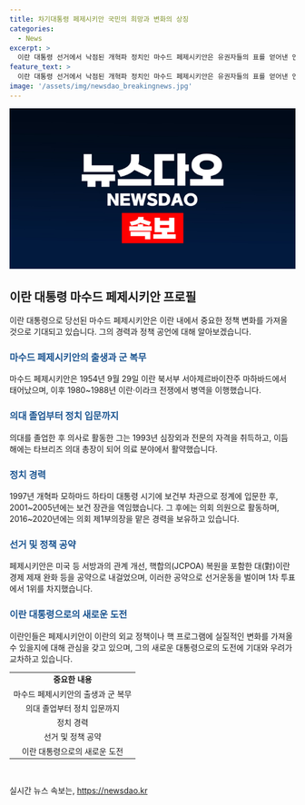 ```yaml
---
title: 차기대통령 페제시키안 국민의 희망과 변화의 상징
categories:
  - News
excerpt: >
  이란 대통령 선거에서 낙점된 개혁파 정치인 마수드 페제시키안은 유권자들의 표를 얻어낸 인물이다. 미국 등 서방과의 관계 개선, 핵합의(JCPOA) 복원 등을 공약으로 내세워 빈곤층의 지지를 얻었으며, 이란의 소수민족들로부터도 지지를 받았다. 그는 과거 대선에 출마한 경험이 있으나, 이번이 낙점된 것은 처음이다. 하지만 그의 정책 변화 여부에 대한 우려가 있으며, 이란의 핵 프로그램에 대한 정책 변화를 이끌어낼 수 있을지에 대한 의문도 제기되고 있다.
feature_text: >
  이란 대통령 선거에서 낙점된 개혁파 정치인 마수드 페제시키안은 유권자들의 표를 얻어낸 인물이다. 미국 등 서방과의 관계 개선, 핵합의(JCPOA) 복원 등을 공약으로 내세워 빈곤층의 지지를 얻었으며, 이란의 소수민족들로부터도 지지를 받았다. 그는 과거 대선에 출마한 경험이 있으나, 이번이 낙점된 것은 처음이다. 하지만 그의 정책 변화 여부에 대한 우려가 있으며, 이란의 핵 프로그램에 대한 정책 변화를 이끌어낼 수 있을지에 대한 의문도 제기되고 있다.
image: '/assets/img/newsdao_breakingnews.jpg'
---
```


<p><img src="/assets/img/newsdao_breakingnews.jpg" alt="bookingtag 속보" /></p>

<h2 data-ke-size="size26">이란 대통령 마수드 페제시키안 프로필</h2>

<p data-ke-size="size16">이란 대통령으로 당선된 마수드 페제시키안은 이란 내에서 중요한 정책 변화를 가져올 것으로 기대되고 있습니다. 그의 경력과 정책 공언에 대해 알아보겠습니다.</p>

<h3><b><span style="color: #1a5490;">마수드 페제시키안의 출생과 군 복무</span></b></h3>

<p data-ke-size="size16">마수드 페제시키안은 1954년 9월 29일 이란 북서부 서아제르바이잔주 마하바드에서 태어났으며, 이후 1980~1988년 이란·이라크 전쟁에서 병역을 이행했습니다.</p>

<h3><b><span style="color: #1a5490;">의대 졸업부터 정치 입문까지</span></b></h3>

<p data-ke-size="size16">의대를 졸업한 후 의사로 활동한 그는 1993년 심장외과 전문의 자격을 취득하고, 이듬해에는 타브리즈 의대 총장이 되어 의료 분야에서 활약했습니다.</p>

<h3><b><span style="color: #1a5490;">정치 경력</span></b></h3>

<p data-ke-size="size16">1997년 개혁파 모하마드 하타미 대통령 시기에 보건부 차관으로 정계에 입문한 후, 2001~2005년에는 보건 장관을 역임했습니다. 그 후에는 의회 의원으로 활동하며, 2016~2020년에는 의회 제1부의장을 맡은 경력을 보유하고 있습니다.</p>

<h3><b><span style="color: #1a5490;">선거 및 정책 공약</span></b></h3>

<p data-ke-size="size16">페제시키안은 미국 등 서방과의 관계 개선, 핵합의(JCPOA) 복원을 포함한 대(對)이란 경제 제재 완화 등을 공약으로 내걸었으며, 이러한 공약으로 선거운동을 벌이며 1차 투표에서 1위를 차지했습니다.</p>

<h3><b><span style="color: #1a5490;">이란 대통령으로의 새로운 도전</span></b></h3>

<p data-ke-size="size16">이란인들은 페제시키안이 이란의 외교 정책이나 핵 프로그램에 실질적인 변화를 가져올 수 있을지에 대해 관심을 갖고 있으며, 그의 새로운 대통령으로의 도전에 기대와 우려가 교차하고 있습니다.</p>

<table>
    <tbody>
        <tr>
            <td style="text-align: center; height: 17px;"><b>중요한 내용</b></td>
        </tr>
        <tr>
            <td style="text-align: center; height: 17px;">마수드 페제시키안의 출생과 군 복무</td>
        </tr>
        <tr>
            <td style="text-align: center; height: 17px;">의대 졸업부터 정치 입문까지</td>
        </tr>
        <tr>
            <td style="text-align: center; height: 17px;">정치 경력</td>
        </tr>
        <tr>
            <td style="text-align: center; height: 17px;">선거 및 정책 공약</td>
        </tr>
        <tr>
            <td style="text-align: center; height: 17px;">이란 대통령으로의 새로운 도전</td>
        </tr>
    </tbody>
</table>

<p data-ke-size="size16">&nbsp;</p>
실시간 뉴스 속보는, <a href="https://newsdao.kr" rel="dofollow">https://newsdao.kr</a>


